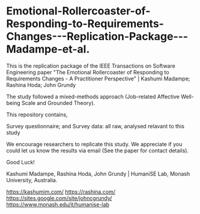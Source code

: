 # Emotional-Rollercoaster-of-Responding-to-Requirements-Changes---Replication-Package---Madampe-et-al.

This is the replication package of the IEEE Transactions on Software Engineering paper "The Emotional Rollercoaster of Responding to Requirements Changes - A Practitioner Perspective" | Kashumi Madampe; Rashina Hoda; John Grundy

The study followed a mixed-methods approach (Job-related Affective Well-being Scale and Grounded Theory).

This repository contains,

Survey questionnaire; and
Survey data: all raw, analysed relavant to this study

We encourage researchers to replicate this study. We appreciate if you could let us know the results via email (See the paper for contact details).

Good Luck!

Kashumi Madampe, Rashina Hoda, John Grundy | HumaniSE Lab, Monash University, Australia.

https://kashumim.com/ https://rashina.com/ https://sites.google.com/site/johncgrundy/ https://www.monash.edu/it/humanise-lab
